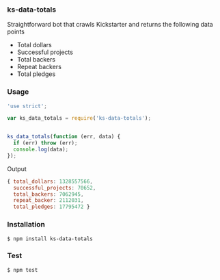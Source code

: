 ### ks-data-totals

Straightforward bot that crawls Kickstarter and returns the following data points

  * Total dollars<br>
  * Successful projects<br>
  * Total backers<br>
  * Repeat backers<br>
  * Total pledges<br>

### Usage

```javascript
'use strict';

var ks_data_totals = require('ks-data-totals');


ks_data_totals(function (err, data) {
  if (err) throw (err);
  console.log(data);
});

```

Output

```javascript
{ total_dollars: 1328557566,
  successful_projects: 70652,
  total_backers: 7062945,
  repeat_backer: 2112031,
  total_pledges: 17795472 }
```

### Installation
```
$ npm install ks-data-totals
```

### Test
```
$ npm test
```
